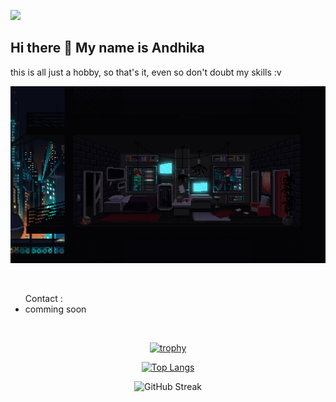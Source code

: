 ![](https://komarev.com/ghpvc/?username=your-github-Maadelka&label=PROFILE+VIEWS&style=plastic&color=blueviolet)

## Hi there 👋 My name is Andhika
this is all just a hobby, so that's it, even so don't doubt my skills :v

![Alt text](ss/svg.gif?raw=true "Hello world!")

<br>

<ul>Contact :
  <li>comming soon</li>  
</ul>

<br>

<div align="center" >
  
  [![trophy](https://github-profile-trophy.vercel.app/?username=ryo-ma&theme=matrix)](https://github.com/ryo-ma/github-profile-trophy)
  
  [![Top Langs](https://github-readme-stats.vercel.app/api/top-langs/?username=Maadelka&layout=compact&theme=radical)](https://github.com/anuraghazra/github-readme-stats)
  
  ![GitHub Streak](https://github-readme-streak-stats.herokuapp.com?user=Maadelka&theme=tokyonight)
</div>
